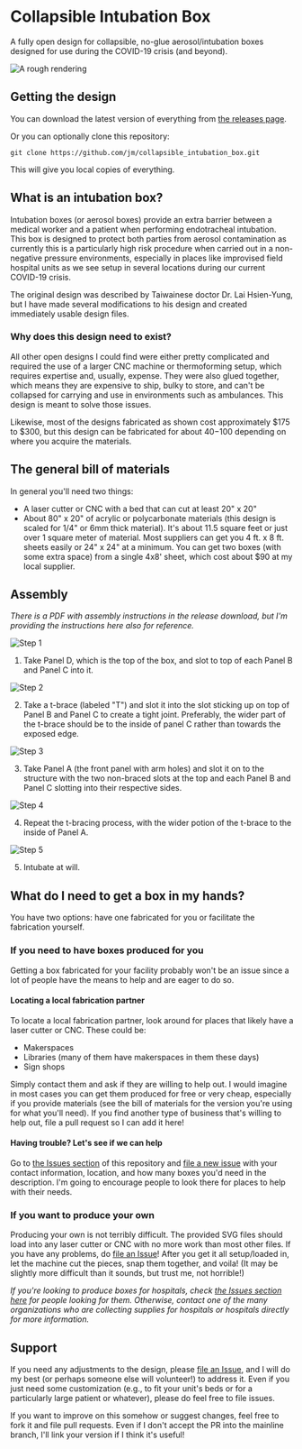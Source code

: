 # Collapsible Intubation Box

A fully open design for collapsible, no-glue aerosol/intubation boxes designed for use during the COVID-19 crisis (and beyond).

![A rough rendering](rendering.png)

## Getting the design

You can download the latest version of everything from [the releases page](https://github.com/jm/collasible_intubation_box/releases).

Or you can optionally clone this repository:

    git clone https://github.com/jm/collapsible_intubation_box.git

This will give you local copies of everything.

## What is an intubation box?

Intubation boxes (or aerosol boxes) provide an extra barrier between a medical worker and a patient when performing endotracheal intubation.  This box is designed to protect both parties from aerosol contamination as currently this is a particularly high risk procedure when carried out in a non-negative pressure environments, especially in places like improvised field hospital units as we see setup in several locations during our current COVID-19 crisis.

The original design was described by Taiwainese doctor Dr. Lai Hsien-Yung, but I have made several modifications to his design and created immediately usable design files.

### Why does this design need to exist?

All other open designs I could find were either pretty complicated and required the use of a larger CNC machine or thermoforming setup, which requires expertise and, usually, expense.  They were also glued together, which means they are expensive to ship, bulky to store, and can't be collapsed for carrying and use in environments such as ambulances.  This design is meant to solve those issues.

Likewise, most of the designs fabricated as shown cost approximately $175 to $300, but this design can be fabricated for about $40-$100 depending on where you acquire the materials.

## The general bill of materials

In general you'll need two things:

* A laser cutter or CNC with a bed that can cut at least 20" x 20"
* About 80" x 20" of acrylic or polycarbonate materials (this design is scaled for 1/4" or 6mm thick material).  It's about 11.5 square feet or just over 1 square meter of material.  Most suppliers can get you 4 ft. x 8 ft. sheets easily or 24" x 24" at a minimum.  You can get two boxes (with some extra space) from a single 4x8' sheet, which cost about $90 at my local supplier.

## Assembly

_There is a PDF with assembly instructions in the release download, but I'm providing the instructions here also for reference._

![Step 1](instructions/step1.jpg)

1. Take Panel D, which is the top of the box, and slot to top of each Panel B and Panel C into it.

![Step 2](instructions/step2.jpg)

2. Take a t-brace (labeled "T") and slot it into the slot sticking up on top of Panel B and Panel C to create a tight joint.  Preferably, the wider part of the t-brace should be to the inside of panel C rather than towards the exposed edge.

![Step 3](instructions/step3.jpg)

3. Take Panel A (the front panel with arm holes) and slot it on to the structure with the two non-braced slots at the top and each Panel B and Panel C slotting into their respective sides.

![Step 4](instructions/step4.jpg)

4. Repeat the t-bracing process, with the wider potion of the t-brace to the inside of Panel A.

![Step 5](instructions/step5.jpg)

5. Intubate at will.

## What do I need to get a box in my hands?

You have two options: have one fabricated for you or facilitate the fabrication yourself.

### If you need to have boxes produced for you

Getting a box fabricated for your facility probably won't be an issue since a lot of people have the means to help and are eager to do so.

#### Locating a local fabrication partner

To locate a local fabrication partner, look around for places that likely have a laser cutter or CNC.  These could be:

* Makerspaces
* Libraries (many of them have makerspaces in them these days)
* Sign shops

Simply contact them and ask if they are willing to help out.  I would imagine in most cases you can get them produced for free or very cheap, especially if you provide materials (see the bill of materials for the version you're using for what you'll need).  If you find another type of business that's willing to help out, file a pull request so I can add it here!

#### Having trouble? Let's see if we can help

Go to [the Issues section](https://github.com/jm/open_intubation_box/issues) of this repository and [file a new issue](https://github.com/jm/open_intubation_box/issues/new) with your contact information, location, and how many boxes you'd need in the description.  I'm going to encourage people to look there for places to help with their needs.

### If you want to produce your own

Producing your own is not terribly difficult.  The provided SVG files should load into any laser cutter or CNC with no more work than most other files.  If you have any problems, do [file an Issue](https://github.com/jm/collapsible_intubation_box/issues/new)!  After you get it all setup/loaded in, let the machine cut the pieces, snap them together, and voila!  (It may be slightly more difficult than it sounds, but trust me, not horrible!)

_If you're looking to produce boxes for hospitals, check [the Issues section here](https://github.com/jm/open_intubation_box/issues) for people looking for them.  Otherwise, contact one of the many organizations who are collecting supplies for hospitals or hospitals directly for more information._

## Support
 
If you need any adjustments to the design, please [file an Issue](https://github.com/jm/collapsible_intubation_box/issues/new), and I will do my best (or perhaps someone else will volunteer!) to address it.  Even if you just need some customization (e.g., to fit your unit's beds or for a particularly large patient or whatever), please do feel free to file issues.

If you want to improve on this somehow or suggest changes, feel free to fork it and file pull requests.  Even if I don't accept the PR into the mainline branch, I'll link your version if I think it's useful!
